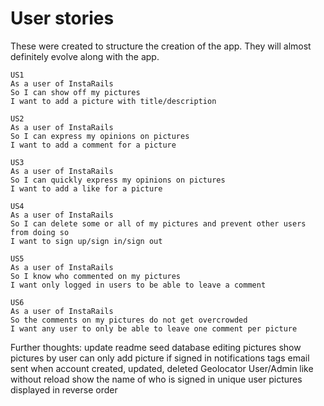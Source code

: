 # User stories

These were created to structure the creation of the app. They will almost
definitely evolve along with the app.

```
US1
As a user of InstaRails
So I can show off my pictures
I want to add a picture with title/description
``` 

```
US2
As a user of InstaRails
So I can express my opinions on pictures
I want to add a comment for a picture
``` 

```
US3
As a user of InstaRails
So I can quickly express my opinions on pictures
I want to add a like for a picture
``` 

```
US4
As a user of InstaRails
So I can delete some or all of my pictures and prevent other users from doing so
I want to sign up/sign in/sign out
``` 

```
US5
As a user of InstaRails
So I know who commented on my pictures
I want only logged in users to be able to leave a comment
```

```
US6
As a user of InstaRails
So the comments on my pictures do not get overcrowded
I want any user to only be able to leave one comment per picture
```

Further thoughts: 
  update readme
  seed database
  editing pictures
  show pictures by user
  can only add picture if signed in
  notifications
  tags
  email sent when account created, updated, deleted
  Geolocator
  User/Admin
  like without reload
  show the name of who is signed in
  unique user
  pictures displayed in reverse order
